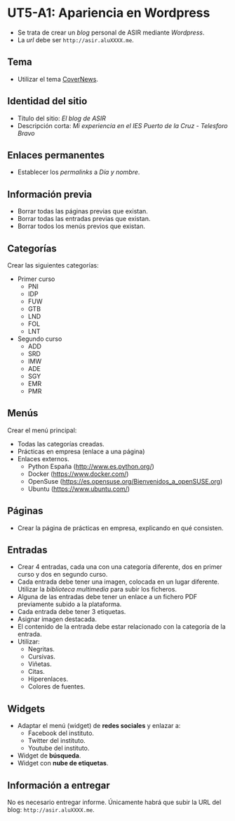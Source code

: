 # UT5-A1: Apariencia en Wordpress

- Se trata de crear un *blog* personal de ASIR mediante *Wordpress*.
- La *url* debe ser `http://asir.aluXXXX.me`.

## Tema

- Utilizar el tema [CoverNews](https://es.wordpress.org/themes/covernews/).

## Identidad del sitio

- Título del sitio: *El blog de ASIR*
- Descripción corta: *Mi experiencia en el IES Puerto de la Cruz - Telesforo Bravo*

## Enlaces permanentes

- Establecer los *permalinks* a *Día y nombre*.

## Información previa

- Borrar todas las páginas previas que existan.
- Borrar todas las entradas previas que existan.
- Borrar todos los menús previos que existan.

## Categorías

Crear las siguientes categorías:
+ Primer curso
    * PNI
    * IDP
    * FUW
    * GTB
    * LND
    * FOL
    * LNT
+ Segundo curso
    * ADD
    * SRD
    * IMW
    * ADE
    * SGY
    * EMR
    * PMR

## Menús

Crear el menú principal:
- Todas las categorías creadas.
- Prácticas en empresa (enlace a una página)
- Enlaces externos.
    + Python España (http://www.es.python.org/)
    + Docker (https://www.docker.com/)
    + OpenSuse (https://es.opensuse.org/Bienvenidos_a_openSUSE.org)
    + Ubuntu (https://www.ubuntu.com/)

## Páginas

- Crear la página de prácticas en empresa, explicando en qué consisten.

## Entradas

- Crear 4 entradas, cada una con una categoría diferente, dos en primer curso y dos en segundo curso.
- Cada entrada debe tener una imagen, colocada en un lugar diferente. Utilizar la *biblioteca multimedia* para subir los ficheros.
- Alguna de las entradas debe tener un enlace a un fichero PDF previamente subido a la plataforma.
- Cada entrada debe tener 3 etiquetas.
- Asignar imagen destacada.
- El contenido de la entrada debe estar relacionado con la categoría de la entrada.
- Utilizar:
    + Negritas.
    + Cursivas.
    + Viñetas.
    + Citas.
    + Hiperenlaces.
    + Colores de fuentes.

## Widgets

- Adaptar el menú (widget) de **redes sociales** y enlazar a:
    - Facebook del instituto.
    - Twitter del instituto.
    - Youtube del instituto.
- Widget de **búsqueda**.
- Widget con **nube de etiquetas**.

## Información a entregar

No es necesario entregar informe. Únicamente habrá que subir la URL del blog: `http://asir.aluXXXX.me`.
